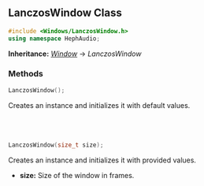 ## LanczosWindow Class
```c++
#include <Windows/LanczosWindow.h>
using namespace HephAudio;
```
**Inheritance:** *[Window](/docs/HephAudio/Windows/Window.md)* -> *LanczosWindow*

### Methods
```c++
LanczosWindow();
```
Creates an instance and initializes it with default values.
<br><br><br><br>
```c++
LanczosWindow(size_t size);
```
Creates an instance and initializes it with provided values.
- **size:** Size of the window in frames.
